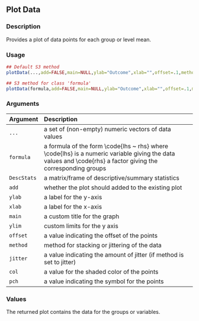 ## Plot Data

### Description

Provides a plot of data points for each group or level mean.

### Usage

```r
## Default S3 method
plotData(...,add=FALSE,main=NULL,ylab="Outcome",xlab="",offset=.1,method="stack",jitter=.05,col=rgb(0,0,0,.3),pch=16)

## S3 method for class 'formula'
plotData(formula,add=FALSE,main=NULL,ylab="Outcome",xlab="",offset=.1,method="stack",jitter=.05,col=rgb(0,0,0,.3),pch=16)
```

### Arguments

Argument | Description
:-- | :--
```...``` | a set of (non-empty) numeric vectors of data values
```formula``` | a formula of the form \code{lhs ~ rhs} where \code{lhs} is a numeric variable giving the data values and \code{rhs} a factor giving the corresponding groups
```DescStats``` | a matrix/frame of descriptive/summary statistics
```add``` | whether the plot should added to the existing plot
```ylab``` | a label for the y-axis
```xlab``` | a label for the x-axis
```main``` | a custom title for the graph
```ylim``` | custom limits for the y axis
```offset``` | a value indicating the offset of the points
```method``` | method for stacking or jittering of the data
```jitter``` | a value indicating the amount of jitter (if method is set to jitter)
```col``` | a value for the shaded color of the points
```pch``` | a value indicating the symbol for the points

### Values

The returned plot contains the data for the groups or variables.
